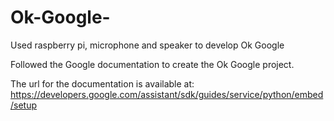 # Ok-Google-
Used raspberry pi, microphone and speaker to develop Ok Google

Followed the Google documentation to create the Ok Google project. 

The url for the documentation is available at: https://developers.google.com/assistant/sdk/guides/service/python/embed/setup
